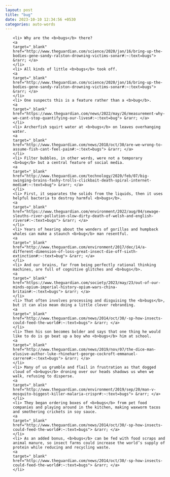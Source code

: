 ```yaml
---
layout: post
title: "bug"
date: 2023-10-10 12:34:56 +0530
categories: auto-words
---
```

<ol>

    <li> Why are the <b>bugs</b> there?
    <a 
    target="_blank" 
    href="http://www.theguardian.com/science/2020/jan/16/bring-up-the-bodies-gene-sandy-ralston-drowning-victims-sonar#:~:text=bugs"> &rarr; </a>
    </li>
    <li> All kinds of little <b>bugs</b> took off.
    <a 
    target="_blank" 
    href="http://www.theguardian.com/science/2020/jan/16/bring-up-the-bodies-gene-sandy-ralston-drowning-victims-sonar#:~:text=bugs"> &rarr; </a>
    </li>
    <li> One suspects this is a feature rather than a <b>bug</b>.
    <a 
    target="_blank" 
    href="https://www.theguardian.com/news/2022/may/26/measurement-why-we-cant-stop-quantifying-our-lives#:~:text=bug"> &rarr; </a>
    </li>
    <li> Archerfish squirt water at <b>bugs</b> on leaves overhanging water.
    <a 
    target="_blank" 
    href="http://www.theguardian.com/news/2018/oct/30/are-we-wrong-to-assume-fish-cant-feel-pain#:~:text=bugs"> &rarr; </a>
    </li>
    <li> Filter bubbles, in other words, were not a temporary <b>bug</b> but a central feature of social media.
    <a 
    target="_blank" 
    href="http://www.theguardian.com/technology/2020/feb/07/big-swinging-brains-fashy-trolls-clickbait-death-spiral-internet-media#:~:text=bug"> &rarr; </a>
    </li>
    <li> First, it separates the solids from the liquids, then it uses helpful bacteria to destroy harmful <b>bugs</b>.
    <a 
    target="_blank" 
    href="https://www.theguardian.com/environment/2022/aug/04/sewage-sleuths-river-pollution-slow-dirty-death-of-welsh-and-english-rivers#:~:text=bugs"> &rarr; </a>
    </li>
    <li> Years of hearing about the wonders of gorillas and humpback whales can make a staunch <b>bug</b> man resentful.
    <a 
    target="_blank" 
    href="http://www.theguardian.com/environment/2017/dec/14/a-different-dimension-of-loss-great-insect-die-off-sixth-extinction#:~:text=bug"> &rarr; </a>
    </li>
    <li> And our brains, far from being perfectly rational thinking machines, are full of cognitive glitches and <b>bugs</b>.
    <a 
    target="_blank" 
    href="https://www.theguardian.com/society/2023/may/23/out-of-our-minds-opium-imperial-history-opium-wars-china-britain#:~:text=bugs"> &rarr; </a>
    </li>
    <li> That often involves processing and disguising the <b>bugs</b>, but it can also mean doing a little clever rebranding.
    <a 
    target="_blank" 
    href="http://www.theguardian.com/news/2014/oct/30/-sp-how-insects-could-feed-the-world#:~:text=bugs"> &rarr; </a>
    </li>
    <li> Then his son becomes bolder and says that one thing he would like to do is go beat up a boy who <b>bugs</b> him at school.
    <a 
    target="_blank" 
    href="http://www.theguardian.com/news/2019/nov/07/the-dice-man-elusive-author-luke-rhinehart-george-cockroft-emmanuel-carrere#:~:text=bugs"> &rarr; </a>
    </li>
    <li> Many of us grumble and flail in frustration as that dogged cloud of <b>bugs</b> droning over our heads shadows us when we walk, refusing to disperse.
    <a 
    target="_blank" 
    href="http://www.theguardian.com/environment/2019/sep/20/man-v-mosquito-biggest-killer-malaria-crispr#:~:text=bugs"> &rarr; </a>
    </li>
    <li> They began ordering boxes of <b>bugs</b> from pet food companies and playing around in the kitchen, making waxworm tacos and smothering crickets in soy sauce.
    <a 
    target="_blank" 
    href="http://www.theguardian.com/news/2014/oct/30/-sp-how-insects-could-feed-the-world#:~:text=bugs"> &rarr; </a>
    </li>
    <li> As an added bonus, <b>bugs</b> can be fed with food scraps and animal manure, so insect farms could increase the world’s supply of protein while reducing and recycling waste.
    <a 
    target="_blank" 
    href="http://www.theguardian.com/news/2014/oct/30/-sp-how-insects-could-feed-the-world#:~:text=bugs"> &rarr; </a>
    </li>